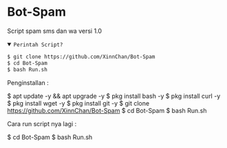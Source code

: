 # Bot-Spam
Script spam sms dan wa versi 1.0

<details open><summary><code>Perintah Script?</code></summary>

```bash
$ git clone https://github.com/XinnChan/Bot-Spam
$ cd Bot-Spam
$ bash Run.sh
```
Penginstallan :

$ apt update -y && apt upgrade -y
$ pkg install bash -y
$ pkg install curl -y
$ pkg install wget -y
$ pkg install git -y
$ git clone https://github.com/XinnChan/Bot-Spam
$ cd Bot-Spam
$ bash Run.sh


Cara run script nya lagi :

$ cd Bot-Spam
$ bash Run.sh
